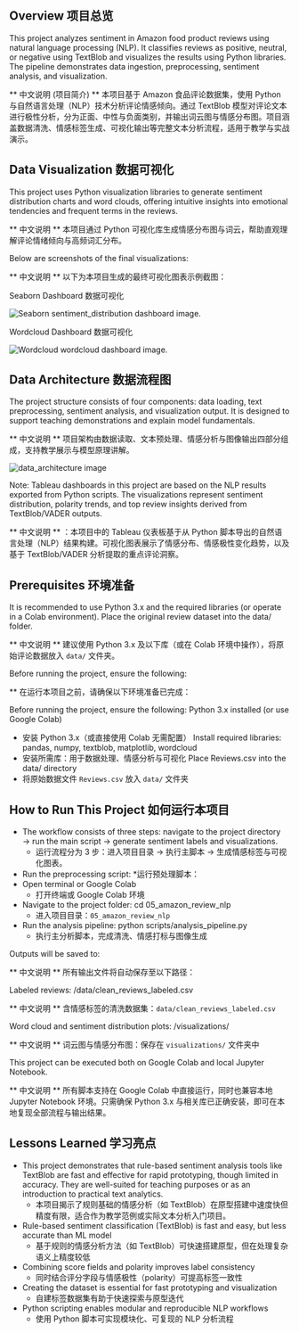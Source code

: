 ## Overview 项目总览
This project analyzes sentiment in Amazon food product reviews using natural language processing (NLP). It classifies reviews as positive, neutral, or negative using TextBlob and visualizes the results using Python libraries. The pipeline demonstrates data ingestion, preprocessing, sentiment analysis, and visualization.

** 中文说明 (项目简介) ** 本项目基于 Amazon 食品评论数据集，使用 Python 与自然语言处理（NLP）技术分析评论情感倾向。通过 TextBlob 模型对评论文本进行极性分析，分为正面、中性与负面类别，并输出词云图与情感分布图。项目涵盖数据清洗、情感标签生成、可视化输出等完整文本分析流程，适用于教学与实战演示。

## Data Visualization 数据可视化

This project uses Python visualization libraries to generate sentiment distribution charts and word clouds, offering intuitive insights into emotional tendencies and frequent terms in the reviews.

** 中文说明 ** 本项目通过 Python 可视化库生成情感分布图与词云，帮助直观理解评论情绪倾向与高频词汇分布。

Below are screenshots of the final visualizations: 

** 中文说明 ** 以下为本项目生成的最终可视化图表示例截图：

Seaborn Dashboard 数据可视化

![Seaborn sentiment_distribution dashboard image](sentiment_distribution.png).

Wordcloud Dashboard 数据可视化

![Wordcloud wordcloud dashboard image](wordcloud.png).

## Data Architecture 数据流程图

The project structure consists of four components: data loading, text preprocessing, sentiment analysis, and visualization output. It is designed to support teaching demonstrations and explain model fundamentals.

** 中文说明 ** 项目架构由数据读取、文本预处理、情感分析与图像输出四部分组成，支持教学展示与模型原理讲解。

![data_architecture image]()

Note: Tableau dashboards in this project are based on the NLP results exported from Python scripts. The visualizations represent sentiment distribution, polarity trends, and top review insights derived from TextBlob/VADER outputs.

** 中文说明 ** ：本项目中的 Tableau 仪表板基于从 Python 脚本导出的自然语言处理（NLP）结果构建。可视化图表展示了情感分布、情感极性变化趋势，以及基于 TextBlob/VADER 分析提取的重点评论洞察。

## Prerequisites 环境准备

It is recommended to use Python 3.x and the required libraries (or operate in a Colab environment). Place the original review dataset into the data/ folder.

** 中文说明 ** 建议使用 Python 3.x 及以下库（或在 Colab 环境中操作），将原始评论数据放入 `data/` 文件夹。

Before running the project, ensure the following:

** 在运行本项目之前，请确保以下环境准备已完成：

Before running the project, ensure the following: Python 3.x installed (or use Google Colab)
  * 安装 Python 3.x（或直接使用 Colab 无需配置）
Install required libraries: pandas, numpy, textblob, matplotlib, wordcloud
  * 安装所需库：用于数据处理、情感分析与可视化
Place Reviews.csv into the data/ directory
  * 将原始数据文件 `Reviews.csv` 放入 `data/` 文件夹

## How to Run This Project 如何运行本项目

- The workflow consists of three steps: navigate to the project directory → run the main script → generate sentiment labels and visualizations.
  * 运行流程分为 3 步：进入项目目录 → 执行主脚本 → 生成情感标签与可视化图表。
- Run the preprocessing script:
  *运行预处理脚本：
- Open terminal or Google Colab
  * 打开终端或 Google Colab 环境
- Navigate to the project folder: cd 05_amazon_review_nlp
  * 进入项目目录：`05_amazon_review_nlp`
- Run the analysis pipeline:
   python scripts/analysis_pipeline.py
  * 执行主分析脚本，完成清洗、情感打标与图像生成

Outputs will be saved to:
   
** 中文说明 ** 所有输出文件将自动保存至以下路径：

Labeled reviews: /data/clean_reviews_labeled.csv

** 中文说明 ** 含情感标签的清洗数据集：`data/clean_reviews_labeled.csv`

Word cloud and sentiment distribution plots: /visualizations/

** 中文说明 ** 词云图与情感分布图：保存在 `visualizations/` 文件夹中
     
This project can be executed both on Google Colab and local Jupyter Notebook.

** 中文说明 ** 所有脚本支持在 Google Colab 中直接运行，同时也兼容本地 Jupyter Notebook 环境。只需确保 Python 3.x 与相关库已正确安装，即可在本地复现全部流程与输出结果。

## Lessons Learned 学习亮点

- This project demonstrates that rule-based sentiment analysis tools like TextBlob are fast and effective for rapid prototyping, though limited in accuracy. They are well-suited for teaching purposes or as an introduction to practical text analytics.
  * 本项目揭示了规则基础的情感分析（如 TextBlob）在原型搭建中速度快但精度有限，适合作为教学范例或实际文本分析入门项目。
- Rule-based sentiment classification (TextBlob) is fast and easy, but less accurate than ML model
  * 基于规则的情感分析方法（如 TextBlob）可快速搭建原型，但在处理复杂语义上精度较低
- Combining score fields and polarity improves label consistency
  * 同时结合评分字段与情感极性（polarity）可提高标签一致性 
- Creating the dataset is essential for fast prototyping and visualization
  * 自建标签数据集有助于快速探索与原型迭代
- Python scripting enables modular and reproducible NLP workflows
  * 使用 Python 脚本可实现模块化、可复现的 NLP 分析流程

